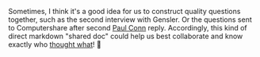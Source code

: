 Sometimes, I think it's a good idea for us to construct quality questions together, such as the second interview with Gensler. Or the questions sent to Computershare after second [Paul Conn](https://github.com/user-attachments/files/17347664/refined_questions_2024.pdf) reply. Accordingly, this kind of direct markdown "shared doc" could help us best collaborate and know exactly who [thought what](https://github.com/stellar/stellar-docs/blame/44ea9ffb9957dd486091a64341fdbd84beb93d39/docs/tokens/how-to-issue-an-asset.mdx)! 🤝
